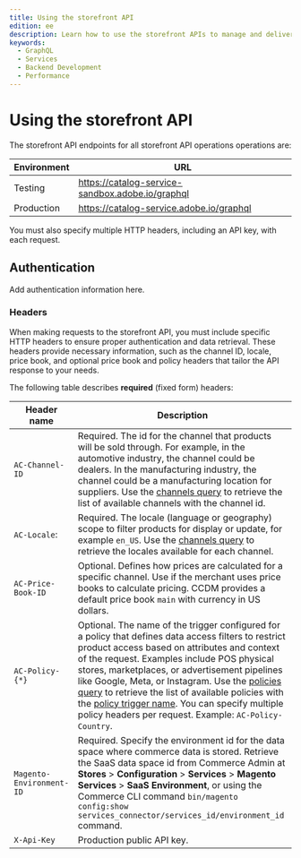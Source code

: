```yaml
---
title: Using the storefront API
edition: ee
description: Learn how to use the storefront APIs to manage and deliver product data to commerce storefronts or applications in the context of CCDM.
keywords:
  - GraphQL
  - Services
  - Backend Development
  - Performance
---
```


# Using the storefront API

The storefront API endpoints for all storefront API operations operations are:

Environment | URL
----------- | ---
Testing | https://catalog-service-sandbox.adobe.io/graphql
Production | https://catalog-service.adobe.io/graphql

You must also specify multiple HTTP headers, including an API key, with each request.

## Authentication

Add authentication information here.

### Headers

When making requests to the storefront API, you must include specific HTTP headers to ensure proper authentication and data retrieval. These headers provide necessary information, such as the channel ID, locale, price book, and optional price book and policy headers that tailor the API response to your needs.

The following table describes **required** (fixed form) headers:

Header name| Description
--- | ---
`AC-Channel-ID` | Required. The id for the channel that products will be sold through. For example, in the automotive industry, the channel could be dealers. In the manufacturing industry, the channel could be a manufacturing location for suppliers. Use the [channels query](https://developer-stage.adobe.com/commerce/services/graphql-api/admin-api/index.html#query-channels) to retrieve the list of available channels with the channel id.
`AC-Locale`: | Required. The locale (language or geography) scope to filter products for display or update, for example `en_US`. Use the [channels query](https://developer-stage.adobe.com/commerce/services/graphql-api/admin-api/index.html#query-channels) to retrieve the locales available for each channel.
`AC-Price-Book-ID` | Optional. Defines how prices are calculated for a specific channel. Use if the merchant uses price books to calculate pricing. CCDM provides a default price book `main` with currency in US dollars.
`AC-Policy-{*}` | Optional. The name of the trigger configured for a policy that defines data access filters to restrict product access based on attributes and context of the request. Examples include POS physical stores, marketplaces, or advertisement pipelines like Google, Meta, or Instagram. Use the [policies query](https://developer-stage.adobe.com/commerce/services/graphql-api/admin-api/index.html#query-policies) to retrieve the list of available policies with the [policy trigger name](https://developer-stage.adobe.com/commerce/services/graphql-api/admin-api/index.html#definition-TriggerResponse). You can specify multiple policy headers per request. Example: `AC-Policy-Country`.
`Magento-Environment-ID`| Required. Specify the environment id for the data space where commerce data is stored. Retrieve the SaaS data space id from Commerce Admin at **Stores** > **Configuration** > **Services** > **Magento Services** > **SaaS Environment**, or using the Commerce CLI command `bin/magento config:show services_connector/services_id/environment_id` command. <!--If no Commerce backend, how do you get the data space environment ID?-->
`X-Api-Key` | Production public API key.
